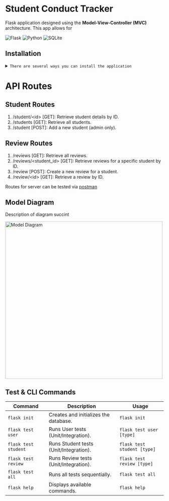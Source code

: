 # Student Conduct Tracker
Flask application designed using the **Model-View-Controller (MVC)** architecture. This app allows for 

![Flask](https://img.shields.io/badge/Flask-000000?style=for-the-badge&logo=flask&logoColor=white)
![Python](https://img.shields.io/badge/Python-3776AB?style=for-the-badge&logo=python&logoColor=white)
![SQLite](https://img.shields.io/badge/SQLite-07405E?style=for-the-badge&logo=sqlite&logoColor=white)
<!-- 
[![Open in Gitpod](https://gitpod.io/button/open-in-gitpod.svg)](https://gitpod.io/#https://github.com/Tink-A-Ton/student-conduct-tracker) -->


## Installation 
<details>
<summary><code>There are several ways you can install the application</code></summary>

1. **Clone the repository**:
    ```sh
    git clone https://github.com/Tink-A-Ton/student-conduct-tracker.git
    cd student-conduct-track
    ```

2. **(Optional) Create a virtual environment**:

    - Using `venv`:
        ```sh
        python -m venv venv
        source venv/bin/activate    # On Windows use `venv\Scripts\activate`
        ```
    - Using `conda`:
        ```sh
        conda create --name your-env-name python=3.x
        conda activate your-env-name
        ```

3. **Install the required packages**:
    ```sh
    pip install -r requirements.txt
    ```
    
4. **Run the Code**
    ```sh
    flask init
    ```

#### **Alernative**
- [Downloading repository as ZIP](https://github.com/Tink-A-Ton/student-conduct-tracker/archive/refs/heads/main.zip)
- Running the following command in a terminal, assuming you have [GitHub CLI](https://cli.github.com/) installed:

</details>

# API Routes
## Student Routes

1. /student/&lt;id&gt; [GET]: Retrieve student details by ID.
2. /students [GET]: Retrieve all students.
3. /student [POST]: Add a new student (admin only).

## Review Routes

1. /reviews [GET]: Retrieve all reviews.
2. /reviews/&lt;student_id&gt; [GET]: Retrieve reviews for a specific student by ID.
3. /review [POST]: Create a new review for a student.
4. /review/&lt;id&gt; [GET]: Retrieve a review by ID.


Routes for server can be tested via [postman](postmanlinkhere)



## Model Diagram 

Description of diagram succint

<img src="https://imgur.com/BeUcGZM.png" alt="Model Diagram" height="500"/>

## Test & CLI Commands

| Command          | Description                                   | Usage                                |
|------------------|-----------------------------------------------|--------------------------------------|
| `flask init`     | Creates and initializes the database.         | `flask init`                         |
| `flask test user`| Runs User tests (Unit/Integration).           | `flask test user [type]`             |
| `flask test student`| Runs Student tests (Unit/Integration).     | `flask test student [type]`          |
| `flask test review` | Runs Review tests (Unit/Integration).      | `flask test review [type]`           |
| `flask test all`   | Runs all tests sequentially.                | `flask test all`                     |
| `flask help`      | Displays available commands.                 | `flask help`                         |
